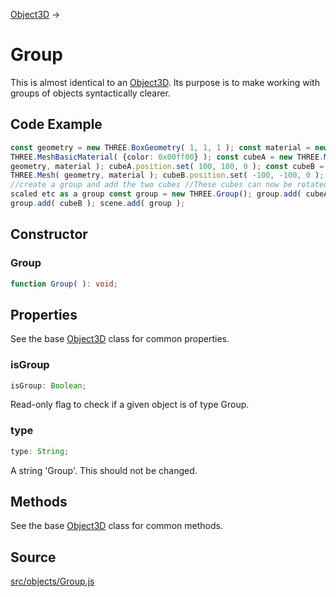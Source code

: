 [Object3D](en\core\Object3D.html) →

# Group

This is almost identical to an [Object3D](en\core\Object3D.html). Its purpose
is to make working with groups of objects syntactically clearer.

## Code Example

  
```ts  
const geometry = new THREE.BoxGeometry( 1, 1, 1 ); const material = new
THREE.MeshBasicMaterial( {color: 0x00ff00} ); const cubeA = new THREE.Mesh(
geometry, material ); cubeA.position.set( 100, 100, 0 ); const cubeB = new
THREE.Mesh( geometry, material ); cubeB.position.set( -100, -100, 0 );
//create a group and add the two cubes //These cubes can now be rotated /
scaled etc as a group const group = new THREE.Group(); group.add( cubeA );
group.add( cubeB ); scene.add( group );  
```  

## Constructor

### Group

  
  
```ts  
function Group( ): void;  
```  

## Properties

See the base [Object3D](en\core\Object3D.html) class for common properties.

### isGroup

  
  
```ts  
isGroup: Boolean;  
```  

Read-only flag to check if a given object is of type Group.

### type

  
  
```ts  
type: String;  
```  

A string 'Group'. This should not be changed.

## Methods

See the base [Object3D](en\core\Object3D.html) class for common methods.

## Source

<a
href="https://github.com/mrdoob/three.js/blob/master/src/objects/Group.js">src/objects/Group.js</a>


